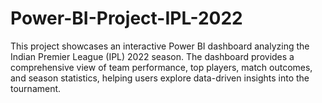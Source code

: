 # Power-BI-Project-IPL-2022
This project showcases an interactive Power BI dashboard analyzing the Indian Premier League (IPL) 2022 season. The dashboard provides a comprehensive view of team performance, top players, match outcomes, and season statistics, helping users explore data-driven insights into the tournament.
